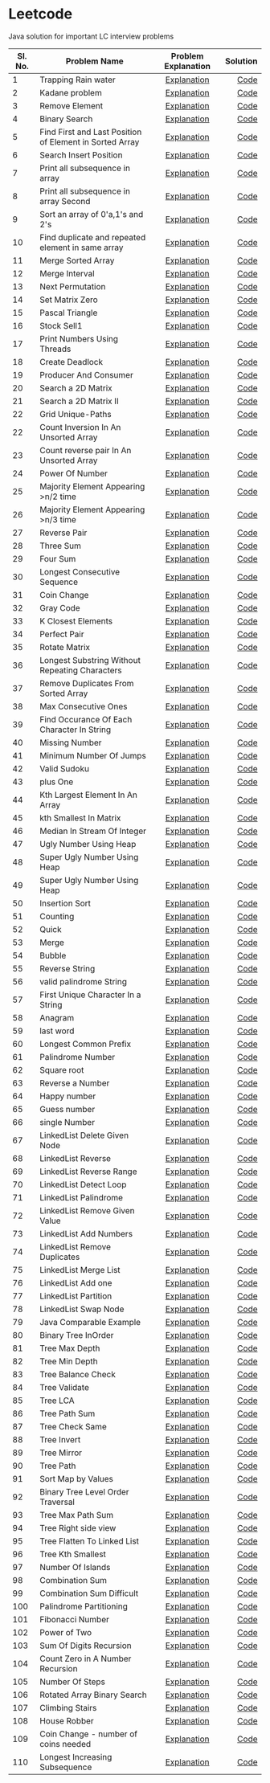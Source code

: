# Leetcode
Java solution for important LC interview problems

| Sl. No. | Problem Name                                            |                                                  Problem Explanation                                                  |                                                                               Solution |
|---------|---------------------------------------------------------|:---------------------------------------------------------------------------------------------------------------------:|---------------------------------------------------------------------------------------:|
| 1       | Trapping Rain water                                     |                           [Explanation](https://leetcode.com/problems/trapping-rain-water/)                           |                                          [Code](src/main/java/Misc/DSA/RainWater.java) |
| 2       | Kadane problem                                          |                             [Explanation](https://leetcode.com/problems/maximum-subarray)                             |                                             [Code](src/main/java/Misc/DSA/Kadane.java) |
| 3       | Remove Element                                          |                             [Explanation](https://leetcode.com/problems/remove-element/)                              |                                      [Code](src/main/java/Misc/DSA/RemoveElement.java) |
| 4       | Binary Search                                           |                              [Explanation](https://leetcode.com/problems/binary-search/)                              |                                       [Code](src/main/java/Misc/DSA/BinarySearch.java) |
| 5       | Find First and Last Position of Element in Sorted Array |         [Explanation](https://leetcode.com/problems/find-first-and-last-position-of-element-in-sorted-array/)         |                                        [Code](src/main/java/Misc/DSA/RangeSearch.java) |
| 6       | Search Insert Position                                  |                    [Explanation](https://leetcode.com/probleRangeSearchms/search-insert-position/)                    |                              [Code](src/main/java/Misc/DSA/InsertCorrectPosition.java) |
| 7       | Print all subsequence in array                          |                                 [Explanation](https://leetcode.com/problems/subsets/)                                 |                              [Code](src/main/java/Misc/DSA/PrintArraySubSequence.java) |
| 8       | Print all subsequence in array Second                   |                                 [Explanation](https://leetcode.com/problems/subsets/)                                 |                            [Code](src/main/java/Misc/DSA/PrintArraySubSequenceII.java) |
| 9       | Sort an array of 0'a,1's and 2's                        |                               [Explanation](https://leetcode.com/problems/sort-colors/)                               |                                            [Code](src/main/java/Misc/DSA/Sort012.java) |
| 10      | Find duplicate and repeated element in same array       |                        [Explanation](https://leetcode.com/problems/find-the-duplicate-number/)                        |                                 [Code](src/main/java/Misc/DSA/DuplicateAndRepeat.java) |
| 11      | Merge Sorted Array                                      |                           [Explanation](https://leetcode.com/problems/merge-sorted-array/)                            |                                   [Code](src/main/java/Misc/DSA/MergeSortedArray.java) |
| 12      | Merge Interval                                          |                             [Explanation](https://leetcode.com/problems/merge-intervals/)                             |                                      [Code](src/main/java/Misc/DSA/MergeInterval.java) |
| 13      | Next Permutation                                        |                            [Explanation](https://leetcode.com/problems/next-permutation/)                             |                                    [Code](src/main/java/Misc/DSA/NextPermutation.java) |
| 14      | Set Matrix Zero                                         |                            [Explanation](https://leetcode.com/problems/set-matrix-zeroes/)                            |                                      [Code](src/main/java/Misc/DSA/SetMatrixZero.java) |
| 15      | Pascal Triangle                                         |                            [Explanation](https://leetcode.com/problems/pascals-triangle/)                             |                                     [Code](src/main/java/Misc/DSA/PascalTriangle.java) |
| 16      | Stock Sell1                                             |                     [Explanation](https://leetcode.com/problems/best-time-to-buy-and-sell-stock/)                     |                                         [Code](src/main/java/Misc/DSA/StockSell1.java) |
| 17      | Print Numbers Using Threads                             |             [Explanation](src/main/java/Misc/NumberGeneratorUsingThread/SequenceNumberGeneratorTest.java)             | [Code](src/main/java/Misc/NumberGeneratorUsingThread/SequenceNumberGeneratorTest.java) |
| 18      | Create Deadlock                                         |                            [Explanation](src/main/java/Misc/CreateDeadLock/Deadlock.java)                             |                                [Code](src/main/java/Misc/CreateDeadLock/Deadlock.java) |
| 19      | Producer And Consumer                                   |                    [Explanation](src/main/java/Misc/ProducerAndConsumer/ProducerConsumerTest.java)                    |               [Code](src/main/java/Misc/ProducerAndConsumer/ProducerConsumerTest.java) |
| 20      | Search a 2D Matrix                                      |                           [Explanation](https://leetcode.com/problems/search-a-2d-matrix/)                            |                                   [Code](src/main/java/Misc/DSA/SearchIn2DMatrix.java) |
| 21      | Search a 2D Matrix II                                   |                          [Explanation](https://leetcode.com/problems/search-a-2d-matrix-ii/)                          |                                  [Code](src/main/java/Misc/DSA/SearchIn2DMatrix2.java) |
| 22      | Grid Unique-Paths                                       |                              [Explanation](https://leetcode.com/problems/unique-paths/)                               |                                    [Code](src/main/java/Misc/DSA/GridUniquePaths.java) |
| 22      | Count Inversion In An Unsorted Array                    |                           [Explanation](https://www.geeksforgeeks.org/counting-inversions/)                           |                                     [Code](src/main/java/Misc/DSA/CountInversion.java) |
| 23      | Count reverse pair In An Unsorted Array                 |                              [Explanation](https://leetcode.com/problems/reverse-pairs/)                              |                                        [Code](src/main/java/Misc/DSA/ReversePair.java) |
| 24      | Power Of Number                                         |                           [Explanation](https://leetcode.com/problems/powx-n/submissions/)                            |                                      [Code](src/main/java/Misc/DSA/PowerOfNumber.java) |
| 25      | Majority Element Appearing >n/2 time                    |                            [Explanation](https://leetcode.com/problems/majority-element/)                             |                                [Code](src/main/java/Misc/DSA/MajorityElementEasy.java) |
| 26      | Majority Element Appearing >n/3 time                    |                           [Explanation](https://leetcode.com/problems/majority-element-ii/)                           |                                [Code](src/main/java/Misc/DSA/MajorityElementHard.java) |
| 27      | Reverse Pair                                            |                              [Explanation](https://leetcode.com/problems/reverse-pairs/)                              |                                        [Code](src/main/java/Misc/DSA/ReversePair.java) |
| 28      | Three Sum                                               |                                  [Explanation](https://leetcode.com/problems/3sum/)                                   |                                           [Code](src/main/java/Misc/DSA/ThreeSum.java) |
| 29      | Four Sum                                                |                                  [Explanation](https://leetcode.com/problems/4sum/)                                   |                                            [Code](src/main/java/Misc/DSA/FourSum.java) |
| 30      | Longest Consecutive Sequence                            |                      [Explanation](https://leetcode.com/problems/longest-consecutive-sequence/)                       |                         [Code](src/main/java/Misc/DSA/LongestConsecutiveSequence.java) |
| 31      | Coin Change                                             |                                                    [Explanation]()                                                    |                                         [Code](src/main/java/Misc/DSA/CoinChange.java) |
| 32      | Gray Code                                               |                                                    [Explanation]()                                                    |                                           [Code](src/main/java/Misc/DSA/GrayCode.java) |
| 33      | K Closest Elements                                      |                                                    [Explanation]()                                                    |                                   [Code](src/main/java/Misc/DSA/KClosestElements.java) |
| 34      | Perfect Pair                                            |                                                    [Explanation]()                                                    |                                        [Code](src/main/java/Misc/DSA/PerfectPair.java) |
| 35      | Rotate Matrix                                           |                                                    [Explanation]()                                                    |                                       [Code](src/main/java/Misc/DSA/RotateMatrix.java) |
| 36      | Longest Substring Without Repeating Characters          |             [Explanation](https://leetcode.com/problems/longest-substring-without-repeating-characters/)              |         [Code](src/main/java/Misc/DSA/LongestSubstringWithoutRepeatingCharacters.java) |
| 37      | Remove Duplicates From Sorted Array                     |                   [Explanation](https://leetcode.com/problems/remove-duplicates-from-sorted-array/)                   |                    [Code](src/main/java/Misc/DSA/RemoveDuplicatesFromSortedArray.java) |
| 38      | Max Consecutive Ones                                    |                          [Explanation](https://leetcode.com/problems/max-consecutive-ones/)                           |                                 [Code](src/main/java/Misc/DSA/MaxConsecutiveOnes.java) |
| 39      | Find Occurance Of Each Character In String              |                                                    [Explanation]()                                                    |               [Code](src/main/java/Misc/DSA/FindOccuranceOfEachCharacterInString.java) |
| 40      | Missing Number                                          |                             [Explanation](https://leetcode.com/problems/missing-number/)                              |                                      [Code](src/main/java/Misc/DSA/MissingNumber.java) |
| 41      | Minimum Number Of Jumps                                 |                              [Explanation](https://leetcode.com/problems/jump-game-ii/)                               |                               [Code](src/main/java/Misc/DSA/MinimumNumberOfJumps.java) |
| 42      | Valid Sudoku                                            |                              [Explanation](https://leetcode.com/problems/valid-sudoku/)                               |                                        [Code](src/main/java/Misc/DSA/ValidSudoku.java) |
| 43      | plus One                                                |                              [Explanation](https://leetcode.com/problems/valid-sudoku/)                               |                                            [Code](src/main/java/Misc/DSA/PlusOne.java) |
| 44      | Kth Largest Element In An Array                         |                     [Explanation](https://leetcode.com/problems/kth-largest-element-in-an-array/)                     |                         [Code](src/main/java/Misc/DSA/KthLargestElementInAnArray.java) |
| 45      | kth Smallest In Matrix                                  |                 [Explanation](https://leetcode.com/problems/kth-smallest-element-in-a-sorted-matrix/)                 |                                [Code](src/main/java/Misc/DSA/kthSmallestInMatrix.java) |
| 46      | Median In Stream Of Integer                             |                      [Explanation](https://leetcode.com/problems/find-median-from-data-stream/)                       |                           [Code](src/main/java/Misc/DSA/MedianInStreeamOfInteger.java) |
| 47      | Ugly Number Using Heap                                  |                             [Explanation](https://leetcode.com/problems/ugly-number-ii/)                              |                                [Code](src/main/java/Misc/DSA/UglyNumberUsingHeap.java) |
| 48      | Super Ugly Number Using Heap                            |                             [Explanation](https://leetcode.com/problems/ugly-number-ii/)                              |                                [Code](src/main/java/Misc/DSA/UglyNumberUsingHeap.java) |
| 49      | Super Ugly Number Using Heap                            |                            [Explanation](https://leetcode.com/problems/super-ugly-number/)                            |                                    [Code](src/main/java/Misc/DSA/SuperUglyNumber.java) |
| 50      | Insertion Sort                                          |                                                    [Explanation]()                                                    |                                      [Code](src/main/java/Misc/DSA/InsertionSort.java) |
| 51      | Counting                                                |                                                    [Explanation]()                                                    |                                       [Code](src/main/java/Misc/DSA/CountingSort.java) |
| 52      | Quick                                                   |                                                    [Explanation]()                                                    |                                          [Code](src/main/java/Misc/DSA/QuickSort.java) |
| 53      | Merge                                                   |                                                    [Explanation]()                                                    |                                          [Code](src/main/java/Misc/DSA/MergeSort.java) |
| 54      | Bubble                                                  |                                                    [Explanation]()                                                    |                                         [Code](src/main/java/Misc/DSA/BubbleSort.java) |
| 55      | Reverse String                                          |                             [Explanation](https://leetcode.com/problems/reverse-string/)                              |                                      [Code](src/main/java/Misc/DSA/ReverseString.java) |
| 56      | valid palindrome String                                 |                            [Explanation](https://leetcode.com/problems/valid-palindrome/)                             |                                    [Code](src/main/java/Misc/DSA/ValidPalindrome.java) |
| 57      | First Unique Character In a String                      |                   [Explanation](https://leetcode.com/problems/first-unique-character-in-a-string/)                    |                      [Code](src/main/java/Misc/DSA/FirstUniqueCharacterInAString.java) |
| 58      | Anagram                                                 |                              [Explanation](https://leetcode.com/problems/valid-anagram/)                              |                                            [Code](src/main/java/Misc/DSA/Anagram.java) |
| 59      | last word                                               |                           [Explanation](https://leetcode.com/problems/length-of-last-word/)                           |                                           [Code](src/main/java/Misc/DSA/LastWord.java) |
| 60      | Longest Common Prefix                                   |                          [Explanation](https://leetcode.com/problems/longest-common-prefix/)                          |                                [Code](src/main/java/Misc/DSA/LongestCommonPrefix.java) |
| 61      | Palindrome Number                                       |                            [Explanation](https://leetcode.com/problems/palindrome-number/)                            |                                   [Code](src/main/java/Misc/DSA/PalindromeNumber.java) |
| 62      | Square root                                             |                                  [Explanation](https://leetcode.com/problems/sqrtx/)                                  |                                         [Code](src/main/java/Misc/DSA/SquareRoot.java) |
| 63      | Reverse a Number                                        |                             [Explanation](https://leetcode.com/problems/reverse-integer/)                             |                                      [Code](src/main/java/Misc/DSA/ReverseNumber.java) |
| 64      | Happy number                                            |                              [Explanation](https://leetcode.com/problems/happy-number/)                               |                                        [Code](src/main/java/Misc/DSA/HappyNumber.java) |
| 65      | Guess number                                            |                      [Explanation](https://leetcode.com/problems/guess-number-higher-or-lower/)                       |                                        [Code](src/main/java/Misc/DSA/GuessNumber.java) |
| 66      | single Number                                           |                              [Explanation](https://leetcode.com/problems/single-number/)                              |                                       [Code](src/main/java/Misc/DSA/SingleNumber.java) |
| 67      | LinkedList Delete Given Node                            |                      [Explanation](https://leetcode.com/problems/delete-node-in-a-linked-list/)                       |                          [Code](src/main/java/Misc/DSA/LinkedListDeleteGivenNode.java) |
| 68      | LinkedList Reverse                                      |                      [Explanation](https://leetcode.com/problems/delete-node-in-a-linked-list/)                       |                                  [Code](src/main/java/Misc/DSA/LinkedListReverse.java) |
| 69      | LinkedList Reverse Range                                |                       [Explanation](https://www.geeksforgeeks.org/reverse-sublist-linked-list/)                       |                             [Code](src/main/java/Misc/DSA/LinkedListReverseRange.java) |
| 70      | LinkedList Detect Loop                                  |                            [Explanation](https://leetcode.com/problems/linked-list-cycle/)                            |                               [Code](src/main/java/Misc/DSA/LinkedListDetectLoop.java) |
| 71      | LinkedList Palindrome                                   |                         [Explanation](https://leetcode.com/problems/palindrome-linked-list/)                          |                               [Code](src/main/java/Misc/DSA/LinkedListPalindrome.java) |
| 72      | LinkedList Remove Given Value                           |                       [Explanation](https://leetcode.com/problems/remove-linked-list-elements/)                       |                         [Code](src/main/java/Misc/DSA/LinkedListRemoveGivenValue.java) |
| 73      | LinkedList Add Numbers                                  |                             [Explanation](https://leetcode.com/problems/add-two-numbers/)                             |                               [Code](src/main/java/Misc/DSA/LinkedListAddNumbers.java) |
| 74      | LinkedList Remove Duplicates                            |                   [Explanation](https://leetcode.com/problems/remove-duplicates-from-sorted-list/)                    |                         [Code](src/main/java/Misc/DSA/LinkedListRemoveDuplicates.java) |
| 75      | LinkedList Merge List                                   |                         [Explanation](https://leetcode.com/problems/merge-two-sorted-lists/)                          |                                [Code](src/main/java/Misc/DSA/LinkedListMergeList.java) |
| 76      | LinkedList Add one                                      |                  [Explanation](https://www.geeksforgeeks.org/add-1-number-represented-linked-list/)                   |                                   [Code](src/main/java/Misc/DSA/LinkedListAddOne.java) |
| 77      | LinkedList Partition                                    |                             [Explanation](https://leetcode.com/problems/partition-list/)                              |                                [Code](src/main/java/Misc/DSA/LinkedListPartition.java) |
| 78      | LinkedList Swap Node                                    |                           [Explanation](https://leetcode.com/problems/swap-nodes-in-pairs/)                           |                                 [Code](src/main/java/Misc/DSA/LinkedListSwapNode.java) |
| 79      | Java Comparable Example                                 | [Explanation](https://javarevisited.blogspot.com/2014/02/java-comparable-example-for-natural-order-sorting.html#more) |                                          [Code](src/main/java/Misc/CoreJava/Bank.java) |
| 80      | Binary Tree InOrder                                     |                      [Explanation](https://leetcode.com/problems/binary-tree-inorder-traversal/)                      |                              [Code](src/main/java/Misc/DSA/TreeIndorderTraversal.java) |
| 81      | Tree Max Depth                                          |                      [Explanation](https://leetcode.com/problems/maximum-depth-of-binary-tree/)                       |                                       [Code](src/main/java/Misc/DSA/TreeMaxDepth.java) |
| 82      | Tree Min Depth                                          |                      [Explanation](https://leetcode.com/problems/minimum-depth-of-binary-tree/)                       |                                       [Code](src/main/java/Misc/DSA/TreeMinDepth.java) |
| 83      | Tree Balance Check                                      |                          [Explanation](https://leetcode.com/problems/balanced-binary-tree/)                           |                                   [Code](src/main/java/Misc/DSA/TreeBalanceCheck.java) |
| 84      | Tree Validate                                           |                       [Explanation](https://leetcode.com/problems/validate-binary-search-tree/)                       |                                       [Code](src/main/java/Misc/DSA/TreeValidate.java) |
| 85      | Tree LCA                                                |             [Explanation](https://leetcode.com/problems/lowest-common-ancestor-of-a-binary-search-tree/)              |                                            [Code](src/main/java/Misc/DSA/TreeLCA.java) |
| 86      | Tree Path Sum                                           |                                [Explanation](https://leetcode.com/problems/path-sum/)                                 |                                        [Code](src/main/java/Misc/DSA/TreePathSum.java) |
| 87      | Tree Check Same                                         |                                [Explanation](https://leetcode.com/problems/same-tree/)                                |                                      [Code](src/main/java/Misc/DSA/TreeCheckSame.java) |
| 88      | Tree Invert                                             |                           [Explanation](https://leetcode.com/problems/invert-binary-tree/)                            |                                         [Code](src/main/java/Misc/DSA/TreeInvert.java) |
| 89      | Tree Mirror                                             |                             [Explanation](https://leetcode.com/problems/symmetric-tree/)                              |                                         [Code](src/main/java/Misc/DSA/TreeMirror.java) |
| 90      | Tree Path                                               |                            [Explanation](https://leetcode.com/problems/binary-tree-paths/)                            |                                           [Code](src/main/java/Misc/DSA/TreePath.java) |
| 91      | Sort Map by Values                                      |                                                    [Explanation]()                                                    |                                  [Code](src/main/java/Misc/Java8/SortMapByValues.java) |
| 92      | Binary Tree Level Order Traversal                       |                    [Explanation](https://leetcode.com/problems/binary-tree-level-order-traversal/)                    |                      [Code](src/main/java/Misc/DSA/BinaryTreeLevelOrderTraversal.java) |
| 93      | Tree Max Path Sum                                       |                      [Explanation](https://leetcode.com/problems/binary-tree-maximum-path-sum/)                       |                                     [Code](src/main/java/Misc/DSA/TreeMaxPathSum.java) |
| 94      | Tree Right side view                                    |                       [Explanation](https://leetcode.com/problems/binary-tree-right-side-view/)                       |                                  [Code](src/main/java/Misc/DSA/TreeRightSideView.java) |
| 95      | Tree Flatten To Linked List                             |                       [Explanation](https://leetcode.com/problems/binary-tree-right-side-view/)                       |                            [Code](src/main/java/Misc/DSA/TreeFlattenToLinkedList.java) |
| 96      | Tree Kth Smallest                                       |                      [Explanation](https://leetcode.com/problems/kth-smallest-element-in-a-bst/)                      |                                    [Code](src/main/java/Misc/DSA/TreeKthSmallest.java) |
| 97      | Number Of Islands                                       |                            [Explanation](https://leetcode.com/problems/number-of-islands/)                            |                                    [Code](src/main/java/Misc/DSA/NumberOfIslands.java) |
| 98      | Combination Sum                                         |                             [Explanation](https://leetcode.com/problems/combination-sum/)                             |                                     [Code](src/main/java/Misc/DSA/CombinationSum.java) |
| 99      | Combination Sum Difficult                               |                           [Explanation](https://leetcode.com/problems/combination-sum-ii/)                            |                            [Code](src/main/java/Misc/DSA/CombinationSumDifficult.java) |
| 100     | Palindrome Partitioning                                 |                         [Explanation](https://leetcode.com/problems/palindrome-partitioning/)                         |                             [Code](src/main/java/Misc/DSA/PalindromePartitioning.java) |
| 101     | Fibonacci Number                                        |                            [Explanation](https://leetcode.com/problems/fibonacci-number/)                             |                                    [Code](src/main/java/Misc/DSA/FibonacciNumber.java) |
| 102     | Power of Two                                            |                              [Explanation](https://leetcode.com/problems/power-of-two/)                               |                                         [Code](src/main/java/Misc/DSA/PowerOfTwo.java) |
| 103     | Sum Of Digits Recursion                                 |                                                    [Explanation]()                                                    |                                        [Code](src/main/java/Misc/DSA/SumOfDigits.java) |
| 104     | Count Zero in A Number Recursion                        |                                                    [Explanation]()                                                    |                                          [Code](src/main/java/Misc/DSA/CountZero.java) |
| 105     | Number Of Steps                                         |               [Explanation](https://leetcode.com/problems/number-of-steps-to-reduce-a-number-to-zero/)                |                                          [Code](src/main/java/Misc/DSA/CountZero.java) |
| 106     | Rotated Array Binary Search                             |                     [Explanation](https://leetcode.com/problems/search-in-rotated-sorted-array/)                      |                                [Code](src/main/java/Misc/DSA/RotatedBinarySearch.java) |
| 107     | Climbing Stairs                                         |                             [Explanation](https://leetcode.com/problems/climbing-stairs/)                             |                                      [Code](src/main/java/Misc/DP/ClimbingStairs.java) |
| 108     | House Robber                                            |                        [Explanation](https://leetcode.com/problems/house-robber/description/)                         |                                         [Code](src/main/java/Misc/DP/HouseRobber.java) |
| 109     | Coin Change - number of coins needed                    |                               [Explanation](https://leetcode.com/problems/coin-change/)                               |                                          [Code](src/main/java/Misc/DP/CoinChange.java) |
| 110     | Longest Increasing Subsequence                          |                     [Explanation](https://leetcode.com/problems/longest-increasing-subsequence/)                      |                        [Code](src/main/java/Misc/DP/LongestIncreasingSubsequence.java) |




 